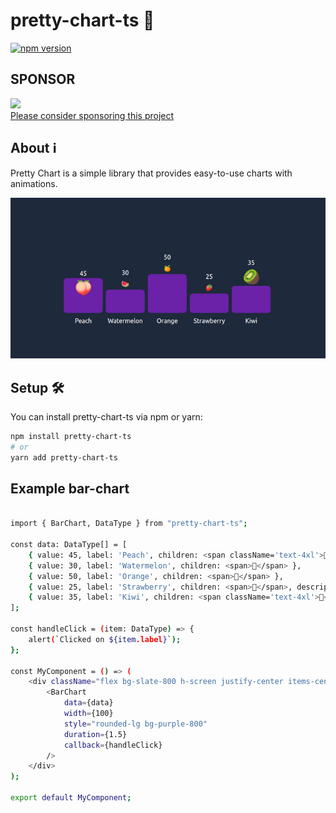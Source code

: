 # pretty-chart-ts 💅

[![npm version](https://img.shields.io/npm/v/pretty-chart-ts.svg)](https://www.npmjs.com/package/pretty-chart-ts)

## SPONSOR

<a href="https://github.com/sponsors/Chyper00">
<img src="https://pbs.twimg.com/media/Ea__31zWsAAwjDT.png" width="80px"/>
<br/>
Please consider sponsoring this project</a>

## About ℹ️

Pretty Chart is a simple library that provides easy-to-use charts with animations.

<img src='https://github.com/Chyper00/pretty-chart-ts/blob/update-readme/public/barchart.png'/>

## Setup 🛠️

You can install pretty-chart-ts via npm or yarn:

```bash
npm install pretty-chart-ts
# or
yarn add pretty-chart-ts
```

## Example bar-chart

```bash

import { BarChart, DataType } from "pretty-chart-ts";

const data: DataType[] = [
	{ value: 45, label: 'Peach', children: <span className='text-4xl'>🍑</span>, childrenPosition: "inside" },
	{ value: 30, label: 'Watermelon', children: <span>🍉</span> },
	{ value: 50, label: 'Orange', children: <span>🍊</span> },
	{ value: 25, label: 'Strawberry', children: <span>🍓</span>, description: 'An description about straberry ' },
	{ value: 35, label: 'Kiwi', children: <span className='text-4xl'>🥝</span>, childrenPosition: "outside" },
];

const handleClick = (item: DataType) => {
	alert(`Clicked on ${item.label}`);
};

const MyComponent = () => (
	<div className="flex bg-slate-800 h-screen justify-center items-center text-white">
		<BarChart
			data={data}
			width={100}
			style="rounded-lg bg-purple-800"
			duration={1.5}
			callback={handleClick}
		/>
	</div>
);

export default MyComponent;

```
